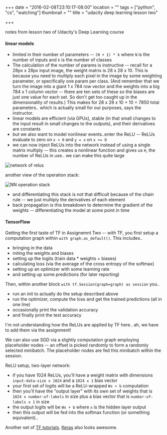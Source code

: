 +++
date = "2016-02-08T23:10:17-08:00"
location = ""
tags = ["python", "cs", "watching"]
thumbnail = ""
title = "udacity deep learning lesson two"

+++

notes from lesson two of Udacity's Deep Learning course

<!--more-->

#### linear models
* limited in their number of parameters --
`(N + 1) * k` where `N` is the number of inputs and `k` is the number of classes
* The calculation of the number of params is instructive --
recall for a 28px x 28px input image, the weight matrix is 28 x 28 x 10.
This is because you need to multiply each pixel in the image by some weighting parameter,
or specifically one param per class.
(And remember that we turn the image into a giant 1 x 784 row vector
and the weights into a big 784 x 1 column vector --
there are ten sets of these so the biases are just one value for each set.
So don't get too caught up in the dimensionality of results.)
This makes for 28 x 28 x 10 + 10 = 7850 total parameters..
which is actually small for our purposes, says the instructor.
* linear models are efficient (via GPUs),
stable (in that small changes to the input result in small changes to the outputs),
and their derivatives are constants
* but we also want to model nonlinear events..enter the ReLU --
ReLUs evaluate to zero on `x < 0` and `y = x` on `x >= 0`
* we can now inject ReLUs into the network instead of using a single matrix multiply --
this creates a nonlinear function
and gives us `H`, the number of ReLUs in use.. we can make this quite large

![network of relus](/img/network-of-relus.png)

another view of the operation stack:

![NN operation stack](/img/nn-operation-stack.png)

* and differentiating this stack is not that difficult because of the chain rule --
we just multiply the derivatives of each element
* back propagation is this breakdown to determine the gradient of the weights --
differentiating the model at some point in time


#### TensorFlow

Getting the first taste of TF in Assignemnt Two --
with TF, you first setup a computation graph within `with graph.as_default()`.
This includes..

  * bringing in the data
  * initing the weights and biases
  * setting up the logits (train data * weights + biases)
  * calculating loss (via the average of the cross entropy of the softmax)
  * setting up an optimizer with some learning rate
  * and setting up some predictions (for later reporting)

Then, within another block `with tf.Session(graph=graph) as session` you..

  * run an init to actually do the setup described above
  * run the optimizer, compute the loss and get the trained predictions (all in one line)
  * occasionally print the validation accuracy
  * and finally print the test accuracy

I'm not understanding how the ReLUs are applied by TF here..
ah, we have to add them via the assignment!

We can also use SGD via a slightly computation graph employing placeholder nodes --
an offset is picked randomly to form a randomly selected minibatch.
The placeholder nodes are fed this minibatch within the session.

ReLU setup, two-layer network:

* if you have 1024 ReLUs, you'll have a weight matrix with dimensions `input-data-size x 1024`
and a `1024 x 1` bias vector
* your first set of logits will be a ReLU-wrapped `Wx + b` computation
* then you'll have the "output layer" with its own set of weights that is `1024 x number-of-labels` in size
plus a bias vector that is `number-of-labels x 1` in size
* the output logits will be `Wx + b` where `x` is the hidden layer output
* then this output will be fed into the softmax function (or something equivalent)..

Another set of [TF tutorials](https://github.com/pkmital/tensorflow_tutorials).
[Keras](http://keras.io/#getting-started-30-seconds-to-keras) also looks awesome.
